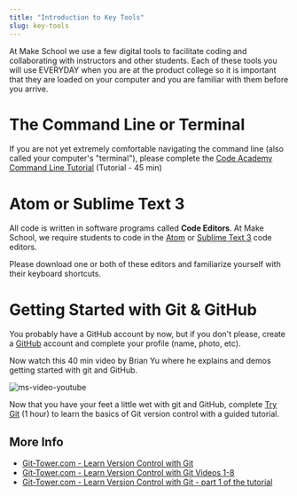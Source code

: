 ```yaml
---
title: "Introduction to Key Tools"
slug: key-tools
---
```


At Make School we use a few digital tools to facilitate coding and collaborating with instructors and other students. Each of these tools you will use EVERYDAY when you are at the product college so it is important that they are loaded on your computer and you are familiar with them before you arrive.

# The Command Line or Terminal

If you are not yet extremely comfortable navigating the command line (also called your computer's "terminal"), please complete the [Code Academy Command Line Tutorial](https://www.codecademy.com/learn/learn-the-command-line) (Tutorial - 45 min)

# Atom or Sublime Text 3

All code is written in software programs called **Code Editors**. At Make School, we require students to code in the [Atom](https://atom.io/) or [Sublime Text 3](https://www.sublimetext.com/3) code editors.

Please download one or both of these editors and familiarize yourself with their keyboard shortcuts.

# Getting Started with Git & GitHub

You probably have a GitHub account by now, but if you don't please, create a [GitHub](https://github.com/) account and complete your profile (name, photo, etc).

Now watch this 40 min video by Brian Yu where he explains and demos getting started with git and GitHub.

![ms-video-youtube](https://www.youtube.com/watch?v=MJUJ4wbFm_A)

Now that you have your feet a little wet with git and GitHub, complete [Try Git](https://try.github.io/levels/1/challenges/1) (1 hour) to learn the basics of Git version control with a guided tutorial.

## More Info

* [Git-Tower.com - Learn Version Control with Git](https://www.git-tower.com/learn/)
* [Git-Tower.com - Learn Version Control with Git Videos 1-8](https://www.git-tower.com/learn/git/videos#episodes)
* [Git-Tower.com - Learn Version Control with Git - part 1 of the tutorial](https://www.git-tower.com/learn/git/ebook/en/command-line/introduction)
